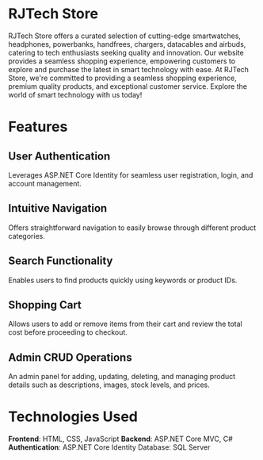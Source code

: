 # RJTech Store
RJTech Store offers a curated selection of cutting-edge smartwatches, headphones, powerbanks, handfrees, chargers, datacables and airbuds, catering to tech enthusiasts seeking quality and innovation. Our website provides a seamless shopping experience, empowering customers to explore and purchase the latest in smart technology with ease. At RJTech Store, we're committed to providing a seamless shopping experience, premium quality products, and exceptional customer service. Explore the world of smart technology with us today!

# Features
## User Authentication
Leverages ASP.NET Core Identity for seamless user registration, login, and account management.

## Intuitive Navigation
Offers straightforward navigation to easily browse through different product categories.

## Search Functionality
Enables users to find products quickly using keywords or product IDs.

## Shopping Cart
Allows users to add or remove items from their cart and review the total cost before proceeding to checkout.

## Admin CRUD Operations
An admin panel for adding, updating, deleting, and managing product details such as descriptions, images, stock levels, and prices.

# Technologies Used
**Frontend**: HTML, CSS, JavaScript
**Backend**: ASP.NET Core MVC, C#
**Authentication**: ASP.NET Core Identity
Database: SQL Server
